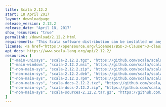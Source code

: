 ```yaml
---
title: Scala 2.12.2
start: 18 April 2017
layout: downloadpage
release_version: 2.12.2
release_date: "April 18, 2017"
show_resources: "true"
permalink: /download/2.12.2.html
requirements: "This Scala software distribution can be installed on any Unix-like or Windows system. It requires the Java Runtime Environment, version 1.8 or later, which can be downloaded from <a href='https://www.java.com/'>java.com</a>."
license: <a href="https://opensource.org/licenses/BSD-3-Clause">3-clause BSD license</a>
api_docs: https://www.scala-lang.org/api/2.12.2/
resources: [
  ["-main-unixsys", "scala-2.12.2.tgz", "https://github.com/scala/scala/releases/download/v2.12.2/scala-2.12.2.tgz", "Mac OS X, Unix, Cygwin", "18.69M"],
  ["-main-windows", "scala-2.12.2.msi", "https://github.com/scala/scala/releases/download/v2.12.2/scala-2.12.2.msi", "Windows (msi installer)", "126.44M"],
  ["-non-main-sys", "scala-2.12.2.zip", "https://github.com/scala/scala/releases/download/v2.12.2/scala-2.12.2.zip", "Windows", "18.73M"],
  ["-non-main-sys", "scala-2.12.2.deb", "https://github.com/scala/scala/releases/download/v2.12.2/scala-2.12.2.deb", "Debian", "145.14M"],
  ["-non-main-sys", "scala-2.12.2.rpm", "https://github.com/scala/scala/releases/download/v2.12.2/scala-2.12.2.rpm", "RPM package", "125.88M"],
  ["-non-main-sys", "scala-docs-2.12.2.txz", "https://github.com/scala/scala/releases/download/v2.12.2/scala-docs-2.12.2.txz", "API docs", "56.51M"],
  ["-non-main-sys", "scala-docs-2.12.2.zip", "https://github.com/scala/scala/releases/download/v2.12.2/scala-docs-2.12.2.zip", "API docs", "109.80M"],
  ["-non-main-sys", "scala-sources-2.12.2.tar.gz", "https://github.com/scala/scala/archive/v2.12.2.tar.gz", "Sources", ""]
]
---
```

